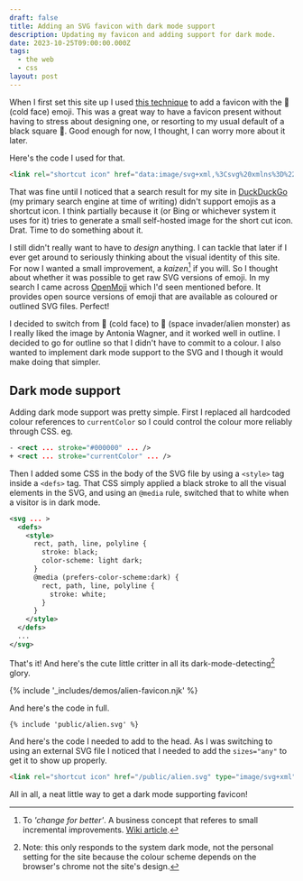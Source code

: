 ```yaml
---
draft: false
title: Adding an SVG favicon with dark mode support
description: Updating my favicon and adding support for dark mode.
date: 2023-10-25T09:00:00.000Z
tags:
  - the web
  - css
layout: post
---
```


When I first set this site up I used [this technique](https://css-tricks.com/emoji-as-a-favicon/) to add a favicon with the 🥶 (cold face) emoji. This was a great way to have a favicon present without having to stress about designing one, or resorting to my usual default of a black square 🥱. Good enough for now, I thought, I can worry more about it later.

Here's the code I used for that.

```html
<link rel="shortcut icon" href="data:image/svg+xml,%3Csvg%20xmlns%3D%22http%3A%2F%2Fwww.w3.org%2F2000%2Fsvg%22%20viewBox%3D%220%200%20100%20100%22%3E%3Ctext%20y%3D%22.9em%22%20font-size%3D%2290%22%3E%F0%9F%A5%B6%3C%2Ftext%3E%3C%2Fsvg%3E" type="image/svg+xml">
```

That was fine until I noticed that a search result for my site in [DuckDuckGo](https://duckduckgo.com/) (my primary search engine at time of writing) didn't support emojis as a shortcut icon. I think partially because it (or Bing or whichever system it uses for it) tries to generate a small self-hosted image for the short cut icon. Drat. Time to do something about it.

I still didn't really want to have to _design_ anything. I can tackle that later if I ever get around to seriously thinking about the visual identity of this site. For now I wanted a small improvement, a _kaizen_[^1] if you will. So I thought about whether it was possible to get raw SVG versions of emoji. In my search I came across [OpenMoji](https://openmoji.org/) which I'd seen mentioned before. It provides open source versions of emoji that are available as coloured or outlined SVG files. Perfect!

I decided to switch from 🥶 (cold face) to 👾 (space invader/alien monster) as I really liked the image by Antonia Wagner, and it worked well in outline. I decided to go for outline so that I didn't have to commit to a colour. I also wanted to implement dark mode support to the SVG and I though it would make doing that simpler.

## Dark mode support

Adding dark mode support was pretty simple. First I replaced all hardcoded colour references to `currentColor` so I could control the colour more reliably through CSS. eg.

```svg
- <rect ... stroke="#000000" ... />
+ <rect ... stroke="currentColor" ... />
```

Then I added some CSS in the body of the SVG file by using a `<style>` tag inside a `<defs>` tag. That CSS simply applied a black stroke to all the visual elements in the SVG, and using an `@media` rule, switched that to white when a visitor is in dark mode.

```svg
<svg ... >
  <defs>
    <style>
      rect, path, line, polyline {
        stroke: black;
        color-scheme: light dark;
      }
      @media (prefers-color-scheme:dark) {
        rect, path, line, polyline {
          stroke: white;
        }
      }
    </style>
  </defs>
  ...
</svg>
```

That's it! And here's the cute little critter in all its dark-mode-detecting[^2] glory.

{% include '_includes/demos/alien-favicon.njk' %}

And here's the code in full.

```svg
{% include 'public/alien.svg' %}
```

And here's the code I needed to add to the head. As I was switching to using an external SVG file I noticed that I needed to add the `sizes="any"` to get it to show up properly.

```html
<link rel="shortcut icon" href="/public/alien.svg" type="image/svg+xml" sizes="any">
```

All in all, a neat little way to get a dark mode supporting favicon!


[^1]: To _'change for better'_. A business concept that referes to small incremental improvements. [Wiki article](https://en.wikipedia.org/wiki/Kaizen).
[^2]: Note: this only responds to the system dark mode, not the personal setting for the site because the colour scheme depends on the browser's chrome not the site's design.
